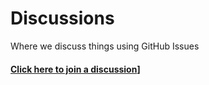 Discussions
===========

Where we discuss things using GitHub Issues

#### [Click here to join a discussion](/issues)]

